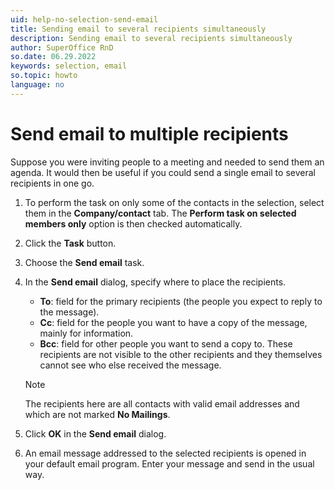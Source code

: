 ```yaml
---
uid: help-no-selection-send-email
title: Sending email to several recipients simultaneously
description: Sending email to several recipients simultaneously
author: SuperOffice RnD
so.date: 06.29.2022
keywords: selection, email
so.topic: howto
language: no
---
```


# Send email to multiple recipients

Suppose you were inviting people to a meeting and needed to send them an agenda. It would then be useful if you could send a single email to several recipients in one go.

1. To perform the task on only some of the contacts in the selection, select them in the **Company/contact** tab. The **Perform task on selected members only** option is then checked automatically.

2. Click the **Task** button.

3. Choose the **Send email** task.

4. In the **Send email** dialog, specify where to place the recipients.

    * **To**: field for the primary recipients (the people you expect to reply to the message).
    * **Cc**: field for the people you want to have a copy of the message, mainly for information.
    * **Bcc**: field for other people you want to send a copy to. These recipients are not visible to the other recipients and they themselves cannot see who else received the message.

    > [!NOTE]
    > The recipients here are all contacts with valid email addresses and which are not marked **No Mailings**.

5. Click **OK** in the **Send email** dialog.

6. An email message addressed to the selected recipients is opened in your default email program. Enter your message and send in the usual way.


